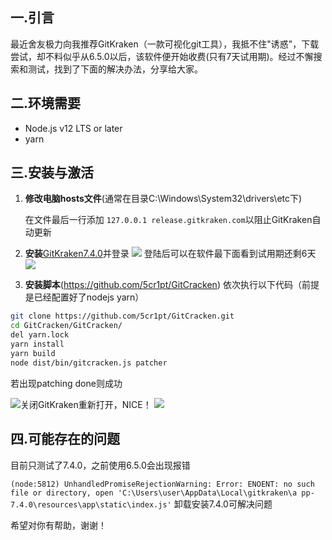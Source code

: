 ## 一.引言
最近舍友极力向我推荐GitKraken（一款可视化git工具），我抵不住"诱惑"，下载尝试，却不料似乎从6.5.0以后，该软件便开始收费(只有7天试用期)。经过不懈搜索和测试，找到了下面的解决办法，分享给大家。
## 二.环境需要
 - Node.js v12 LTS or later
 - yarn
## 三.安装与激活

 1.  **修改电脑hosts文件**(通常在目录C:\Windows\System32\drivers\etc下)
	
        在文件最后一行添加 `127.0.0.1 release.gitkraken.com`以阻止GitKraken自动更新
 2. **安装**[GitKraken7.4.0](https://download.csdn.net/download/shaxiu0213/15767062)并登录
![](https://p3-juejin.byteimg.com/tos-cn-i-k3u1fbpfcp/c2f6bfab719b40e7af8e36e2cd86c853~tplv-k3u1fbpfcp-zoom-1.image)
登陆后可以在软件最下面看到试用期还剩6天
![](https://p3-juejin.byteimg.com/tos-cn-i-k3u1fbpfcp/545251323eef41e7816650fb74331d4d~tplv-k3u1fbpfcp-zoom-1.image)

 3. **安装脚本**(https://github.com/5cr1pt/GitCracken)
 依次执行以下代码（前提是已经配置好了nodejs yarn）
```bash
git clone https://github.com/5cr1pt/GitCracken.git
cd GitCracken/GitCracken/
del yarn.lock
yarn install
yarn build
node dist/bin/gitcracken.js patcher
```
若出现patching done则成功
 

 
![](https://p3-juejin.byteimg.com/tos-cn-i-k3u1fbpfcp/8b4853aeaae94eff8f864c4c4e5bad4b~tplv-k3u1fbpfcp-zoom-1.image)关闭GitKraken重新打开，NICE！
![](https://p3-juejin.byteimg.com/tos-cn-i-k3u1fbpfcp/a0242b3ea3294183a9679dbbc7a147b2~tplv-k3u1fbpfcp-zoom-1.image)
## 四.可能存在的问题
目前只测试了7.4.0，之前使用6.5.0会出现报错

`(node:5812) UnhandledPromiseRejectionWarning: Error: ENOENT: no such file or directory, open 'C:\Users\user\AppData\Local\gitkraken\a
pp-7.4.0\resources\app\static\index.js'`
卸载安装7.4.0可解决问题



希望对你有帮助，谢谢！
